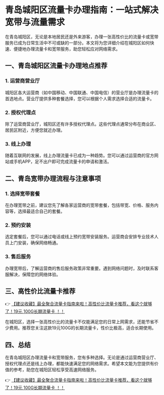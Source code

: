 # 青岛城阳区流量卡办理指南：一站式解决宽带与流量需求

在青岛城阳区，无论是本地居民还是外来游客，办理一张高性价比的流量卡或宽带服务已成为日常生活中不可或缺的一部分。本文将为您详细介绍在城阳区如何快速、便捷地办理流量卡和宽带服务，助您轻松应对网络需求。

## 一、青岛城阳区流量卡办理地点推荐

### 1. 运营商营业厅
城阳区各大运营商（如中国移动、中国联通、中国电信）的营业厅是办理流量卡的首选地点。营业厅提供多种套餐选择，您可以根据个人需求选择合适的流量卡。

### 2. 授权代理点
除了运营商营业厅，城阳区还有许多授权代理点。这些代理点通常分布在商业区、居民区附近，方便您就近办理。

### 3. 线上办理
随着互联网的发展，线上办理流量卡已成为一种趋势。您可以通过运营商的官方网站或手机APP，足不出户即可完成流量卡的申请和激活。

## 二、青岛宽带办理流程与注意事项

### 1. 选择宽带套餐
在办理宽带之前，建议您先了解各家运营商的宽带套餐，包括带宽、价格、服务内容等，选择最适合自己的套餐。

### 2. 预约安装
选定套餐后，您可以通过电话或线上预约宽带安装服务。运营商会安排专业技术人员上门安装，确保网络畅通。

### 3. 售后服务
办理宽带后，了解运营商的售后服务政策非常重要。遇到网络问题时，及时联系客服解决，保障您的网络体验。

## 三、高性价比流量卡推荐

👉 [【建议收藏】最全聚合流量卡指南来啦！高性价比流量卡推荐，看这个就够了！19元 100G长期流量卡 ！！](https://bit.ly/Liuliangka)

在城阳区，选择一张高性价比的流量卡不仅能满足您的日常上网需求，还能节省不少费用。推荐您关注这款19元100G的长期流量卡，性价比极高，适合长期使用。

## 四、总结

在青岛城阳区办理流量卡和宽带服务，您有多种选择。无论是通过运营商营业厅、授权代理点还是线上办理，都能快速满足您的网络需求。希望本文能为您提供有价值的参考，助您在城阳区轻松享受高速网络服务。

👉 [【建议收藏】最全聚合流量卡指南来啦！高性价比流量卡推荐，看这个就够了！19元 100G长期流量卡 ！！](https://bit.ly/Liuliangka)